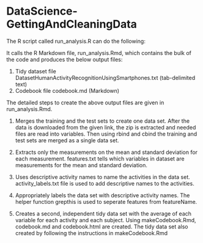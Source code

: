 DataScience-GettingAndCleaningData
==================================

The R script called run_analysis.R can do the following:

It calls the R Markdown file, run_analysis.Rmd, which contains the bulk of the code and produces the below output files:
1. Tidy dataset file DatasetHumanActivityRecognitionUsingSmartphones.txt (tab-delimited text)
2. Codebook file codebook.md (Markdown)

The detailed steps to create the above output files are given in run_analysis.Rmd.

1. Merges the training and the test sets to create one data set.
    After the data is downloaded from the given link, the zip is extracted and needed files are read into variables. 
    Then using rbind and cbind the training and test sets are merged as a single data set.
  
2. Extracts only the measurements on the mean and standard deviation for each measurement.
    features.txt tells which variables in dataset are measurements for the mean and standard deviation.
  
3. Uses descriptive activity names to name the activities in the data set.
    activity_labels.txt file is used to add descriptive names to the activities.

4. Appropriately labels the data set with descriptive activity names.
    The helper function grepthis is used to seperate features from featureName.
    
5. Creates a second, independent tidy data set with the average of each variable for each activity and each subject.
    Using makeCodebook.Rmd, codebook.md and codebook.html are created. The tidy data set also created by following 
    the instructions in makeCodebook.Rmd
